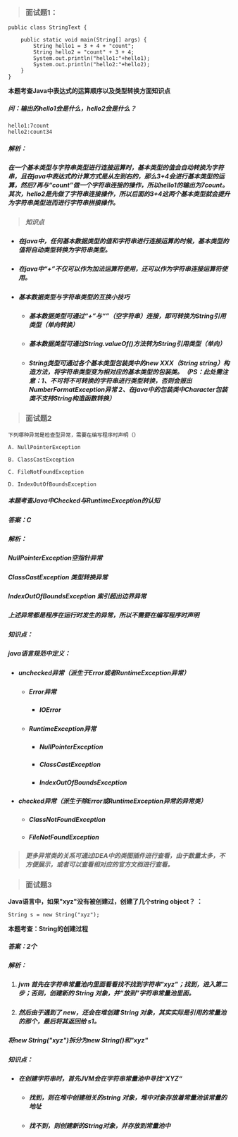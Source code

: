 > ### 面试题1：

~~~
public class StringText {
    
    public static void main(String[] args) {
        String hello1 = 3 + 4 + "count";
        String hello2 = "count" + 3 + 4;
        System.out.println("hello1:"+hello1);
        System.out.println("hello2:"+hello2);
    }
}

~~~

**本题考查Java中表达式的运算顺序以及类型转换方面知识点**

##### 问：输出的hello1会是什么，hello2会是什么？

~~~
hello1:7count
hello2:count34
~~~

##### 解析：

##### 在一个基本类型与字符串类型进行连接运算时，基本类型的值会自动转换为字符串，且在java中表达式的计算方式是从左到右的，那么3+4会进行基本类型的运算，然后7再与“count”做一个字符串连接的操作，所以hello1的输出为7count。其次，hello2是先做了字符串连接操作，所以后面的3+4这两个基本类型就会提升为字符串类型进而进行字符串拼接操作。

> ##### 知识点

* ##### 在java中，任何基本数据类型的值和字符串进行连接运算的时候，基本类型的值将自动类型转换为字符串类型。

* ##### 在java中“+”不仅可以作为加法运算符使用，还可以作为字符串连接运算符使用。

* ##### 基本数据类型与字符串类型的互换小技巧

  * #####  基本数据类型可通过“+”与“”（空字符串）连接，即可转换为String引用类型（单向转换）

  * ##### 基本数据类型可通过String.valueOf()方法转为String引用类型（单向）

  * ##### String类型可通过各个基本类型包装类中的new XXX（String string）构造方法，将字符串类型变为相对应的基本类型的包装类。（PS：此处需注意：1、不可将不可转换的字符串进行类型转换，否则会报出NumberFormatException异常  2、在java中的包装类中Character包装类不支持String构造函数转换）



> ### 面试题2

~~~
下列哪种异常是检查型异常，需要在编写程序时声明（）

A. NullPointerException

B. ClassCastException

C. FileNotFoundException

D. IndexOutOfBoundsException
~~~

##### **本题考查Java中Checked与RuntimeException的认知**

##### 答案：C

##### 解析：

##### NullPointerException空指针异常

##### ClassCastException 类型转换异常 

##### IndexOutOfBoundsException 索引超出边界异常

##### 上述异常都是程序在运行时发生的异常，所以不需要在编写程序时声明

##### 知识点：

##### java语言规范中定义：

* ##### unchecked异常（派生于Error或者RuntimeException异常）

  * ##### Error异常

    * ##### IOError

  * ##### RuntimeException异常

    * ##### NullPointerException

    * ##### ClassCastException

    * ##### IndexOutOfBoundsException

* ##### checked异常（派生于除Error或RuntimeException异常的异常类）

  * ##### ClassNotFoundException

  * ##### FileNotFoundException

> ##### 更多异常类的关系可通过IDEA中的类图插件进行查看，由于数量太多，不方便展示，或者可以查看相对应的官方文档进行查看。



> ### 面试题3

 **Java语言中，如果"xyz"没有被创建过，创建了几个string object？ ：**

~~~
String s = new String("xyz");
~~~

 **本题考查：String的创建过程**

##### 答案：2个

##### 解析：

1. #####    jvm 首先在字符串常量池内里面看看找不找到字符串"xyz"；找到，进入第二步；否则，创建新的 String 对象，并“放到”字符串常量池里面。  

2. #####    然后由于遇到了 new，还会在堆创建 String 对象，其实实际是引用的常量池的那个，最后将其返回给 s1。  

#####   将new String("xyz")拆分为new String()和"xyz"

##### 知识点：

* ##### 在创建字符串时，首先JVM会在字符串常量池中寻找“XYZ“

  * ##### 找到，则在堆中创建相关的string 对象，堆中对象存放着常量池该常量的地址

  * ##### 找不到，则创建新的String对象，并存放到常量池中